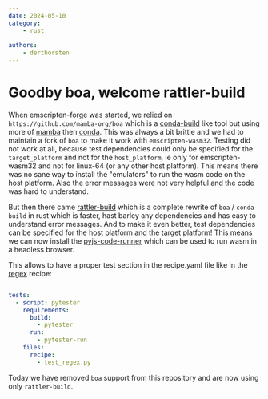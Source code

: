 ```yaml
---
date: 2024-05-10
category:
    - rust
    
authors:
    - derthorsten
---
```


# Goodby boa, welcome rattler-build

When emscripten-forge was started, we relied on `https://github.com/mamba-org/boa` which is a [conda-build](https://github.com/conda/conda-build) like tool but 
using more of [mamba](https://github.com/mamba-org/mamba) then [conda](https://github.com/conda/conda).
This was always a bit brittle and we had to maintain a fork of `boa` to make it work with `emscripten-wasm32`.
Testing did not work at all, because test dependencies could only be specified for the `target_platform` and not for the `host_platform`, ie
only for emscripten-wasm32 and not for linux-64 (or any other host platform).
This means there was no sane way to install the "emulators" to run the wasm code on the host platform.
Also the error messages were not very helpful and the code was hard to understand.

But then there came [rattler-build](https://github.com/prefix-dev/rattler-build)
which is a complete rewrite of `boa` / `conda-build` in rust which is faster, hast barley any dependencies and has easy to understand error messages.
And to make it even better, test dependencies can be specified for the host platform and the target platform!
This means we can now install the [pyjs-code-runner](https://github.com/emscripten-forge/pyjs-code-runner) which can be used
to run wasm in a headless browser.

This allows to have a proper test section in the recipe.yaml file like in the [regex](https://github.com/emscripten-forge/recipes/tree/main/recipes/recipes_emscripten/regex) recipe:

```yaml

tests:
  - script: pytester
    requirements:
      build:
        - pytester
      run:
        - pytester-run
    files:
      recipe:
        - test_regex.py

```


Today we have removed `boa` support from this repository and are now using only `rattler-build`.